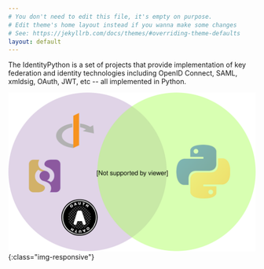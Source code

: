```yaml
---
# You don't need to edit this file, it's empty on purpose.
# Edit theme's home layout instead if you wanna make some changes
# See: https://jekyllrb.com/docs/themes/#overriding-theme-defaults
layout: default
---
```


The IdentityPython is a set of projects that provide implementation of
key federation and identity technologies including OpenID Connect, SAML,
xmldsig, OAuth, JWT, etc -- all implemented in Python.

![identityphthonvenn](/images/identitypython.svg){:class="img-responsive"}

